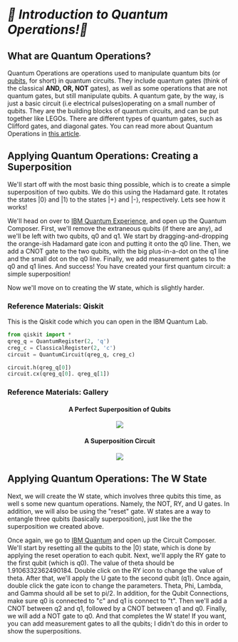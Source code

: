 ***🦈 Introduction to Quantum Operations!🦈***
================================================
## What are Quantum Operations? 
Quantum Operations are operations used to manipulate quantum bits (or [qubits](https://en.wikipedia.org/wiki/Qubit), for short) in quantum circuits.
They include quantum gates (think of the classical **AND, OR, NOT** gates), as well as some operations that are not quantum gates, but still manipulate qubits.
A quantum gate, by the way, is just a basic circuit (i.e electrical pulses)operating on a small number of qubits.
They are the building blocks of quantum circuits, and can be put together like LEGOs.
There are different types of quantum gates, such as Clifford gates, and diagonal gates.
You can read more about Quantum Operations in [this article](https://www.medium.com/swlh/introduction-to-quantum-operations-e797fae3fab).

## Applying Quantum Operations: Creating a Superposition
We'll start off with the most basic thing possible, which is to create a simple superposition of two qubits.
We do this using the Hadamard gate.
It rotates the states |0⟩ and |1⟩ to the states |+⟩ and |-⟩, respectively. Lets see how it works!  
  
We'll head on over to [IBM Quantum Experience](https://quantum-computing.ibm.com), and open up the Quantum Composer.
First, we'll remove the extraneous qubits \(if there are any\), ad we'll be left with two qubits, q0 and q1.
We start by dragging-and-dropping the orange-ish Hadamard gate icon and putting it onto the q0 line.
Then, we add a CNOT gate to the two qubits, with the big plus-in-a-dot on the q1 line and the small dot on the q0 line.
Finally, we add measurement gates to the q0 and q1 lines.
And success!
You have created your first quantum circuit: a simple superposition!  
  
Now we'll move on to creating the W state, which is slightly harder.

### Reference Materials: Qiskit
This is the Qiskit code which you can open in the IBM Quantum Lab.
```python
from qiskit import *
qreg_q = QuantumRegister(2, 'q')
creg_c = ClassicalRegister(2, 'c')
circuit = QuantumCircuit(qreg_q, creg_c)

circuit.h(qreg_q[0])
circuit.cx(qreg_q[0]. qreg_q[1])
```

### Reference Materials: Gallery
<html>
  <h4 align="center">A Perfect Superposition of Qubits</h4>
  <p align="center">
    <img src="https://user-images.githubusercontent.com/81530826/118022442-392d0600-b311-11eb-81a8-0ec19d73cbe6.png">
  </p>
  <h4 align="center">A Superposition Circuit</h4>
  <p align="center">
    <img src="https://user-images.githubusercontent.com/81530826/118163642-1107da80-b3d7-11eb-8ccb-bc7939b48eab.png">
  </p>
</html>

## Applying Quantum Operations: The W State
Next, we will create the W state, which involves three qubits this time, as well s some new quantum operations. Namely, the NOT, RY, and U gates. In addition, we will also be using the "reset" gate.
W states are a way to entangle three qubits (basically superposition), just like the the superposition we created above.  

Once again, we go to [IBM Quantum](https://quantum-computing.ibm.com) and open up the Circuit Composer.
We'll start by resetting all the qubits to the |0⟩ state, which is done by applying the reset operation to each qubit.
Next, we'll apply the RY gate to the first qubit (which is q0).
The value of theta should be 1.9106332362490184.
Double click on the RY icon to change the value of theta.
After that, we'll apply the U gate to the second qubit (q1).
Once again, double click the gate icon to change the parameters.
Theta, Phi, Lambda, and Gamma should all be set to pi/2.
In addition, for the Qubit Connections, make sure q0 is connected to "c" and q1 is connect to "t".
Then we'll add a CNOT between q2 and q1, followed by a CNOT between q1 and q0.
Finally, we will add a NOT gate to q0.
And that completes the W state!
If you want, you can add measurement gates to all the qubits;
I didn't do this in order to show the superpositions.
